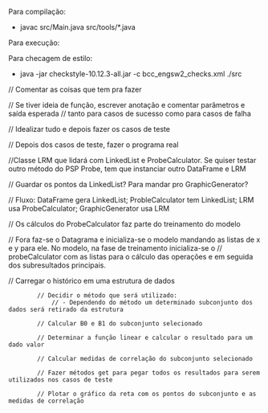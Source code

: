 Para compilação:

- javac src/Main.java src/tools/*.java

Para execução:

Para checagem de estilo:

- java -jar checkstyle-10.12.3-all.jar -c bcc_engsw2_checks.xml ./src

// Comentar as coisas que tem pra fazer
        	
// Se tiver ideia de função, escrever anotação e comentar parâmetros e saída esperada
// tanto para casos de sucesso como para casos de falha
        	
// Idealizar tudo e depois fazer os casos de teste
        	
// Depois dos casos de teste, fazer o programa real


//Classe LRM que lidará com LinkedList e ProbeCalculator. Se quiser testar outro método do PSP Probe, tem que instanciar outro DataFrame e LRM

// Guardar os pontos da LinkedList? Para mandar pro GraphicGenerator?
	
// Fluxo: DataFrame gera LinkedList; ProbleCalculator tem LinkedList; LRM usa ProbeCalculator; GraphicGenerator usa LRM

// Os cálculos do ProbeCalculator faz parte do treinamento do modelo

// Fora faz-se o Datagrama e inicializa-se o modelo mandando as listas de x e y para ele. No modelo, na fase de treinamento inicializa-se o
// probeCalculator com as listas para o cálculo das operações e em seguida dos subresultados principais.


// Carregar o histórico em uma estrutura de dados
        	
        	// Decidir o método que será utilizado:
        		// - Dependendo do método um determinado subconjunto dos dados será retirado da estrutura
        	
        	// Calcular B0 e B1 do subconjunto selecionado
        	
        	// Determinar a função linear e calcular o resultado para um dado valor
        	
        	// Calcular medidas de correlação do subconjunto selecionado
        	
        	// Fazer métodos get para pegar todos os resultados para serem utilizados nos casos de teste
        	
        	// Plotar o gráfico da reta com os pontos do subconjunto e as medidas de correlação
